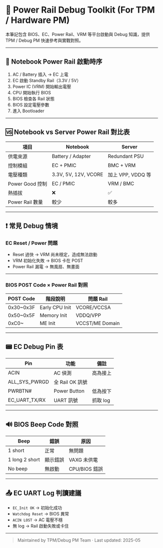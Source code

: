 
# 🔧 Power Rail Debug Toolkit (For TPM / Hardware PM)

本筆記包含 BIOS、EC、Power Rail、VRM 等平台啟動與 Debug 知識，提供 TPM / Debug PM 快速參考與實戰對照。

---

## 🚀 Notebook Power Rail 啟動時序

1. AC / Battery 插入 → EC 上電  
2. EC 啟動 Standby Rail（3.3V / 5V）  
3. Power IC (VRM) 開始輸出電壓  
4. CPU 開始執行 BIOS  
5. BIOS 檢查各 Rail 狀態  
6. BIOS 設定電壓參數  
7. 進入 Bootloader

---

## 🆚 Notebook vs Server Power Rail 對比表

| 項目 | Notebook | Server |
|------|----------|--------|
| 供電來源 | Battery / Adapter | Redundant PSU |
| 控制模組 | EC + PMIC | BMC + VRM |
| 電壓種類 | 3.3V, 5V, 12V, VCORE | 加上 VPP, VDDQ 等 |
| Power Good 控制 | EC / PMIC | VRM / BMC |
| 熱插拔 | ❌ | ✅ |
| Power Rail 數量 | 較少 | 較多 |

---

## ❗ 常見 Debug 情境

### EC Reset / Power 問題
- Reset 過快 → VRM 尚未穩定，造成無法啟動  
- VRM 初始化失敗 → BIOS 卡在 POST  
- Power Rail 漏電 → 無風扇、無畫面  

---

### BIOS POST Code × Power Rail 對照

| POST Code | 階段說明 | 問題 Rail |
|-----------|----------|-----------|
| 0x30~0x3F | Early CPU Init | VCORE/VCCSA |
| 0x50~0x5F | Memory Init | VDDQ/VPP |
| 0xC0~     | ME Init | VCCST/ME Domain |

---

## 📟 EC Debug Pin 表

| Pin | 功能 | 備註 |
|-----|------|------|
| ACIN | AC 偵測 | 高為接上 |
| ALL_SYS_PWRGD | 全 Rail OK 訊號 | |
| PWRBTN# | Power Button | 低為按下 |
| EC_UART_TX/RX | UART 訊號 | 抓取 log |

---

## 🔊 BIOS Beep Code 對照

| Beep | 錯誤 | 原因 |
|------|------|------|
| 1 short | 正常 | 無問題 |
| 1 long 2 short | 顯示錯誤 | VAXG 未供電 |
| No beep | 無啟動 | CPU/BIOS 錯誤 |

---

## 📤 EC UART Log 判讀建議

- `EC_Init OK` → 初始化成功  
- `Watchdog Reset` → BIOS 異常  
- `ACIN LOST` → AC 電壓不穩  
- 無 log → Rail 啟動失敗或卡住

---


> Maintained by TPM/Debug PM Team · Last updated: 2025-05

